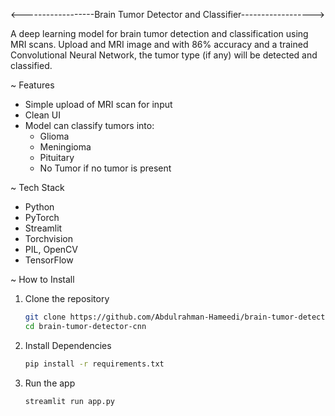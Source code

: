 <------------------Brain Tumor Detector and Classifier------------------>

A deep learning model for brain tumor detection and classification using MRI scans. Upload and MRI image and with 86% accuracy and a trained Convolutional Neural Network, the tumor type (if any) will be detected and classified.


~ Features
- Simple upload of MRI scan for input
- Clean UI
- Model can classify tumors into:
    - Glioma 
    - Meningioma
    - Pituitary
    - No Tumor if no tumor is present

~ Tech Stack
- Python
- PyTorch
- Streamlit
- Torchvision
- PIL, OpenCV
- TensorFlow

~ How to Install
1. Clone the repository
    ```bash
    git clone https://github.com/Abdulrahman-Hameedi/brain-tumor-detector-cnn.git
    cd brain-tumor-detector-cnn

2. Install Dependencies
    ```bash
    pip install -r requirements.txt

3. Run the app
    ```bash
    streamlit run app.py
